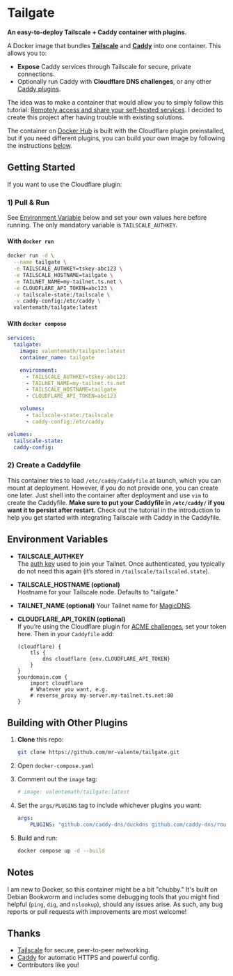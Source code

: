 # Tailgate

**An easy-to-deploy Tailscale + Caddy container with plugins.**

A Docker image that bundles **[Tailscale](https://tailscale.com/)** and **[Caddy](https://caddyserver.com/)** into one container. This allows you to:

- **Expose** Caddy services through Tailscale for secure, private connections.
- Optionally run Caddy with **Cloudflare DNS challenges**, or any other [Caddy plugins](https://caddyserver.com/download).

The idea was to make a container that would allow you to simply follow this tutorial: [Remotely access and share your self-hosted services](https://www.youtube.com/watch?v=Vt4PDUXB_fg⁠). I decided to create this project after having trouble with existing solutions. 

The container on [Docker Hub](https://hub.docker.com/r/valentemath/tailgate) is built with the Cloudflare plugin preinstalled, but if you need different plugins, you can build your own image by following the instructions [below](#building-with-other-plugins).

## Getting Started

If you want to use the Cloudflare plugin:

### 1) Pull & Run

See [Environment Variable](#environment-variables) below and set your own values here before running. The only mandatory variable is `TAILSCALE_AUTHKEY`. 

#### With `docker run`


```bash
docker run -d \
  --name tailgate \
  -e TAILSCALE_AUTHKEY=tskey-abc123 \
  -e TAILSCALE_HOSTNAME=tailgate \
  -e TAILNET_NAME=my-tailnet.ts.net \
  -e CLOUDFLARE_API_TOKEN=abc123 \
  -v tailscale-state:/tailscale \
  -v caddy-config:/etc/caddy \
  valentemath/tailgate:latest
```

#### With `docker compose`

```yaml
services:
  tailgate:
    image: valentemath/tailgate:latest
    container_name: tailgate

    environment:
      - TAILSCALE_AUTHKEY=tskey-abc123
      - TAILNET_NAME=my-tailnet.ts.net
      - TAILSCALE_HOSTNAME=tailgate
      - CLOUDFLARE_API_TOKEN=abc123

    volumes:
      - tailscale-state:/tailscale
      - caddy-config:/etc/caddy

volumes:
  tailscale-state:
  caddy-config:
```


### 2) Create a Caddyfile

This container tries to load `/etc/caddy/Caddyfile` at launch, which you can mount at deployment. However, if you do not provide one, you can create one later. Just shell into the container after deployment and use `vim` to create the Caddyfile. **Make sure to put your Caddyfile in `/etc/caddy/` if you want it to persist after restart.** Check out the tutorial in the introduction to help you get started with integrating Tailscale with Caddy in the Caddyfile. 

## Environment Variables

- **TAILSCALE_AUTHKEY**  
  The [auth key](https://tailscale.com/kb/1085/auth-keys/) used to join your Tailnet. Once authenticated, you typically do not need this again (it’s stored in `/tailscale/tailscaled.state`).

- **TAILSCALE_HOSTNAME (optional)**  
  Hostname for your Tailscale node. Defaults to "tailgate."

- **TAILNET_NAME (optional)**
  Your Tailnet name for [MagicDNS](https://tailscale.com/kb/1081/magicdns).

- **CLOUDFLARE_API_TOKEN (optional)**  
  If you’re using the Cloudflare plugin for [ACME challenges](https://caddyserver.com/docs/caddyfile/directives/tls#dns-providers), set your token here. Then in your `Caddyfile` add:
  
  ```
  (cloudflare) {
      tls {
          dns cloudflare {env.CLOUDFLARE_API_TOKEN}
      }
  }
  yourdomain.com {
      import cloudflare
      # Whatever you want, e.g.
      # reverse_proxy my-server.my-tailnet.ts.net:80
  }
  ```


## Building with Other Plugins

1. **Clone** this repo:
   ```bash
   git clone https://github.com/mr-valente/tailgate.git
   ```

2. Open `docker-compose.yaml`

3. Comment out the `image` tag:
    ```yaml
    # image: valentemath/tailgate:latest
    ```

4. Set the `args/PLUGINS` tag to include whichever plugins you want:
    ```yaml
    args:
        PLUGINS: "github.com/caddy-dns/duckdns github.com/caddy-dns/route53"
    ```

5. Build and run: 
    ```bash
    docker compose up -d --build
    ```

## Notes

I am new to Docker, so this container might be a bit "chubby." It's built on Debian Bookworm and includes some debugging tools that you might find helpful (`ping`, `dig`, and `nslookup`), should any issues arise. As such, any bug reports or pull requests with improvements are most welcome! 

## Thanks

- [Tailscale](https://tailscale.com) for secure, peer-to-peer networking.  
- [Caddy](https://caddyserver.com) for automatic HTTPS and powerful config.  
- Contributors like you!
